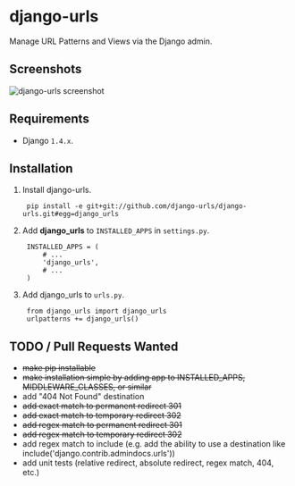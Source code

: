 django-urls
===========

Manage URL Patterns and Views via the Django admin.

## Screenshots

![django-urls screenshot](https://raw.github.com/django-urls/django-urls/master/screenshot.png "")

## Requirements

* Django `1.4.x`.

## Installation

1. Install django-urls.

        pip install -e git+git://github.com/django-urls/django-urls.git#egg=django_urls

2. Add **django_urls** to `INSTALLED_APPS` in `settings.py`.

        INSTALLED_APPS = (
            # ...
            'django_urls',
            # ...
        )

3. Add django_urls to `urls.py`.

        from django_urls import django_urls
        urlpatterns += django_urls()

## TODO / Pull Requests Wanted

- <del>make pip installable</del>
- <del>make installation simple by adding app to INSTALLED_APPS, MIDDLEWARE_CLASSES, or similar</del>
- add "404 Not Found" destination
- <del>add exact match to permanent redirect 301</del>
- <del>add exact match to temporary redirect 302</del>
- <del>add regex match to permanent redirect 301</del>
- <del>add regex match to temporary redirect 302</del>
- add regex match to include (e.g. add the ability to use a destination like include('django.contrib.admindocs.urls'))
- add unit tests (relative redirect, absolute redirect, regex match, 404, etc.)
